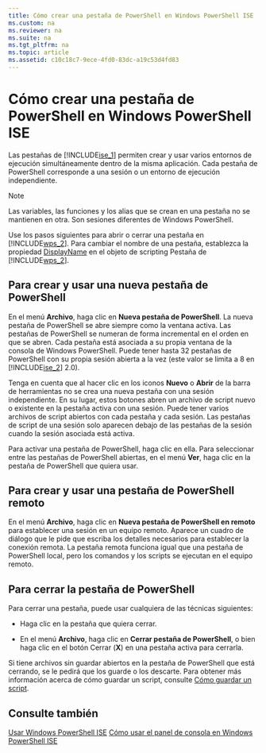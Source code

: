 ```yaml
---
title: Cómo crear una pestaña de PowerShell en Windows PowerShell ISE
ms.custom: na
ms.reviewer: na
ms.suite: na
ms.tgt_pltfrm: na
ms.topic: article
ms.assetid: c10c18c7-9ece-4fd0-83dc-a19c53d4fd83
---
```

# Cómo crear una pestaña de PowerShell en Windows PowerShell ISE
Las pestañas de [!INCLUDE[ise_1](../Token/ise_1_md.md)] permiten crear y usar varios entornos de ejecución simultáneamente dentro de la misma aplicación. Cada pestaña de PowerShell corresponde a una sesión o un entorno de ejecución independiente.

> [!NOTE]
> Las variables, las funciones y los alias que se crean en una pestaña no se mantienen en otra. Son sesiones diferentes de Windows PowerShell.

Use los pasos siguientes para abrir o cerrar una pestaña en [!INCLUDE[wps_2](../Token/wps_2_md.md)]. Para cambiar el nombre de una pestaña, establezca la propiedad [DisplayName](https://technet.microsoft.com/en-us/library/a9b58556-951b-4f48-b3ae-b351b7564360#Displayname) en el objeto de scripting Pestaña de [!INCLUDE[wps_2](../Token/wps_2_md.md)].

## Para crear y usar una nueva pestaña de PowerShell
En el menú **Archivo**, haga clic en **Nueva pestaña de PowerShell**. La nueva pestaña de PowerShell se abre siempre como la ventana activa. Las pestañas de PowerShell se numeran de forma incremental en el orden en que se abren. Cada pestaña está asociada a su propia ventana de la consola de Windows PowerShell. Puede tener hasta 32 pestañas de PowerShell con su propia sesión abierta a la vez (este valor se limita a 8 en [!INCLUDE[ise_2](../Token/ise_2_md.md)] 2.0).

Tenga en cuenta que al hacer clic en los iconos **Nuevo** o **Abrir** de la barra de herramientas no se crea una nueva pestaña con una sesión independiente.  En su lugar, estos botones abren un archivo de script nuevo o existente en la pestaña activa con una sesión. Puede tener varios archivos de script abiertos con cada pestaña y cada sesión. Las pestañas de script de una sesión solo aparecen debajo de las pestañas de la sesión cuando la sesión asociada está activa.

Para activar una pestaña de PowerShell, haga clic en ella. Para seleccionar entre las pestañas de PowerShell abiertas, en el menú **Ver**, haga clic en la pestaña de PowerShell que quiera usar.

## Para crear y usar una pestaña de PowerShell remoto
En el menú **Archivo**, haga clic en **Nueva pestaña de PowerShell en remoto** para establecer una sesión en un equipo remoto. Aparece un cuadro de diálogo que le pide que escriba los detalles necesarios para establecer la conexión remota. La pestaña remota funciona igual que una pestaña de PowerShell local, pero los comandos y los scripts se ejecutan en el equipo remoto.

## Para cerrar la pestaña de PowerShell
Para cerrar una pestaña, puede usar cualquiera de las técnicas siguientes:

-   Haga clic en la pestaña que quiera cerrar.

-   En el menú **Archivo**, haga clic en **Cerrar pestaña de PowerShell**, o bien haga clic en el botón Cerrar (**X**) en una pestaña activa para cerrarla.

Si tiene archivos sin guardar abiertos en la pestaña de PowerShell que está cerrando, se le pedirá que los guarde o los descarte. Para obtener más información acerca de cómo guardar un script, consulte [Cómo guardar un script](https://technet.microsoft.com/en-us/library/162f594d-efd3-4234-9960-45e56e6eadc8).

## Consulte también
[Usar Windows PowerShell ISE](../Topic/Using-the-Windows-PowerShell-ISE.md)
[Cómo usar el panel de consola en Windows PowerShell ISE](../Topic/How-to-Use-the-Console-Pane-in-the-Windows-PowerShell-ISE.md)



<!--HONumber=Apr16_HO2-->


